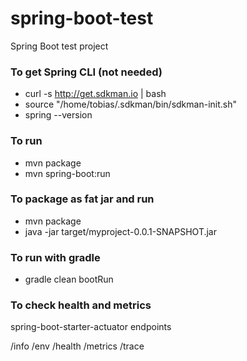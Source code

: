 # spring-boot-test
Spring Boot test project


### To get Spring CLI (not needed)

- curl -s http://get.sdkman.io | bash 
- source "/home/tobias/.sdkman/bin/sdkman-init.sh"
- spring --version

### To run

- mvn package
- mvn spring-boot:run

### To package as fat jar and run

- mvn package
- java -jar target/myproject-0.0.1-SNAPSHOT.jar

### To run with gradle

- gradle clean bootRun

### To check health and metrics

spring-boot-starter-actuator endpoints

/info
/env
/health
/metrics
/trace